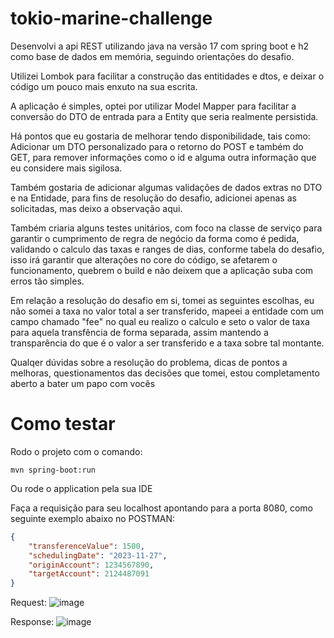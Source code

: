 # tokio-marine-challenge

Desenvolvi a api REST utilizando java na versão 17 com spring boot e h2 como base de dados em memória, seguindo orientações do desafio.

Utilizei Lombok para facilitar a construção das entitidades e dtos, e deixar o código um pouco mais enxuto na sua escrita.

A aplicação é simples, optei por utilizar Model Mapper para facilitar a conversão do DTO de entrada para a Entity que seria realmente persistida. 

Há pontos que eu gostaria de melhorar tendo disponibilidade, tais como:  Adicionar um DTO personalizado para o retorno do POST e também do GET, para remover informações como o id e alguma outra informação que eu considere mais sigilosa. 

Também gostaria de adicionar algumas validações de dados extras no DTO e na Entidade, para fins de resolução do desafio, adicionei apenas as solicitadas, mas deixo a observação aqui.

Também criaria alguns testes unitários, com foco na classe de serviço para garantir o cumprimento de regra de negócio da forma como é pedida, validando o calculo das taxas e ranges de dias, conforme tabela do desafio, isso irá garantir que alterações no core do código, se afetarem o funcionamento, quebrem o build e não deixem que a aplicação suba com erros tão simples. 

Em relação a resolução do desafio em si, tomei as seguintes escolhas, eu não somei a taxa no valor total a ser transferido, mapeei a entidade com um campo chamado "fee" no qual eu realizo o calculo e seto o valor de taxa para aquela transfência de forma separada, assim mantendo a transparência do que é o valor a ser transferido e a taxa sobre tal montante. 

Qualqer dúvidas sobre a resolução do problema, dicas de pontos a melhoras, questionamentos das decisões que tomei, estou completamento aberto a bater um papo com vocês

# Como testar

Rodo o projeto com o comando:

~~~
mvn spring-boot:run
~~~

Ou rode o application pela sua IDE 

Faça a requisição para seu localhost apontando para a porta 8080, como seguinte exemplo abaixo no POSTMAN:

~~~JSON
{
    "transferenceValue": 1500,
    "schedulingDate": "2023-11-27",
    "originAccount": 1234567890,
    "targetAccount": 2124487091
}
~~~

Request: ![image](https://github.com/evecoutinho/tokio-marine-challenge/assets/60928326/d0080341-d2e8-48bd-9a2e-a5e9c7898b4f)

Response: ![image](https://github.com/evecoutinho/tokio-marine-challenge/assets/60928326/ac4d8e5a-49a8-4886-877d-16aa22da293c)






